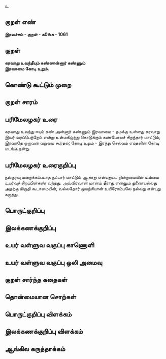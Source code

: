 உ

## குறள் எண் 

**இரவச்சம் - குறள் - க0௬க - 1061**

## குறள் 

**கரவாது உவந்தீயும் கண்ணன்னார் கண்ணும்  
இரவாமை கோடி உறும்.** 

## கொண்டு கூட்டும் முறை


## குறள் சாரம் 


## பரிமேலழகர் உரை

கரவாது உவந்து ஈயும் கண் அன்னார் கண்ணும் இரவாமை - தமக்கு உள்ளது கரவாது இவர் வரப்பெற்றேம் என்று உள்மகிழ்ந்து கொடுக்கும் கண்போலச் சிறந்தார் மாட்டும், இரவாதே ஒருவன் வறுமை கூர்தல்; கோடி உறும் - இரந்து செல்வம் எய்தலின் கோடி மடங்கு நன்று.

## பரிமேலழகர் உரைகுறிப்பு   

நல்குரவு மறைக்கப்படாத நட்டார் மாட்டும் ஆகாது என்பதுபட நின்றமையின் உம்மை உயர்வுச் சிறப்பின்கண் வந்தது. அவ்விரவான் மானம் தீராது என்னும் துணையல்லது அதற்கு மிகுதி கூடாமையின், வல்லதோர் முயற்சியான் உயிரோம்பலே நல்லது என்பது கருத்து.

## பொருட்குறிப்பு 


## இலக்கணக்குறிப்பு  


## உயர் வள்ளுவ வகுப்பு காணொளி


## உயர் வள்ளுவ வகுப்பு ஒலி அமைவு 

 
## குறள் சார்ந்த கதைகள் 


## தொன்மையான சொற்கள்


## பொருட்குறிப்பு விளக்கம்


## இலக்கணக்குறிப்பு விளக்கம்


## ஆங்கில கருத்தாக்கம் 



